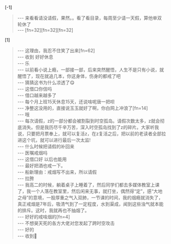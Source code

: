 
[-1] 
>--- 来看看请没请假，果然。。看了看目录，每周至少请一天假，算他单双轮休了<br>
>--- [fn=32][fn=32][fn=32]<br>

[1] 
>--- 这理由，我忍不住笑了出来[fn=62]<br>
>--- 收到 好好休息<br>
>--- 乐<br>
>--- 以前看小说上瘾，一部接一部，后来突然醒悟，人生不是只有小说，就醒悟了，现在就追几本，你这身体，伤身的都戒了吧<br>
>--- 猜猜这书为什么凉透了😋<br>
>--- 这借口你信吗<br>
>--- 借口越来越多了<br>
>--- 每个月上班15天休息15天，还说啥呢唐一把呗<br>
>--- 净整这没用的，直接说玉玉就好了啊，你白网上冲浪了[fn=14]<br>
>--- 哦<br>
>--- 每次请假，z的一部分都会被割裂到时空孤岛。请假次数太多，z就会彻底消失。但是我历尽千辛万苦，深入时空孤岛找到了z的碎片。大家听我说，只要把月票奉上，就可以复活z，在z复活之后，把以前的老读者全部拉进这个坑，就可以进行最后一次太监!<br>
>--- 什么时候把请假的补回来<br>
>--- 医嘱戒烟吗<br>
>--- 这借口好
以后也能用<br>
>--- 最好把酒也戒一下。<br>
>--- 船新理由：戒烟写不出来，所以请假<br>
>--- 拉胯<br>
>--- 我高二的时候，躺着桌子上睡着了，然后同学们都去多媒体教室上课了，我一个人落在教室里，然后闲来无事，就打坐，偶然得“定”，感“大地之母”的意境，一股厚重之气入双肺，一节课的时间，我的烟瘾就消失了，真正戒烟是7年后，吸清气到了一定程度，水到渠成，闻到这些浊气就本能的排斥。这时，我就再也不抽烟了。<br>
>--- 好好的戒啥烟的[fn=4]<br>
>--- 不想昊天死的各方大佬对您发起了跨时空攻击<br>
>--- 好的<br>
>--- 收到🫡<br>
